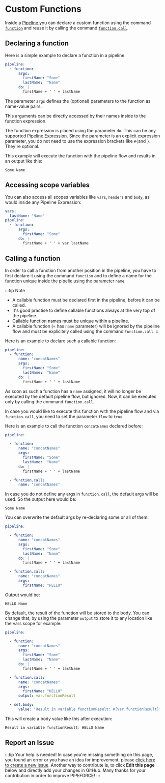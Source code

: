 # Custom Functions

Inside a [Pipeline ](/docs/commands_pipelines#pipeline) you can declare a custom function using the command [`function`](/docs/api/commands#function-v1) and reuse it by calling the command [`function.call`](/docs/api/commands#functioncall-v1).

## Declaring a function

Here is a simple example to declare a function in a pipeline:

```yaml
pipeline:
  - function:
      args:
        firstName: "Some"
        lastName:  "Name"
      do: |
        firstName + ' ' + lastName
```

The parameter `args` defines the (optional) parameters to the function as name-value pairs.

This arguments can be directly accessed by their names inside to the function expression.

The function expression is placed using the parameter `do`. This can be any supported [Pipeline Expression](/docs/guides/commands_pipelines/pel). Since the parameter is an explicit expression parameter, you do not need to use the expression brackets like `#{`and `}`. They're optional.

This example will execute the function with the pipeline flow and results in an output like this:

```
Some Name
```

## Accessing scope variables

You can also access all scopes variables like `vars`, `headers` and `body`, as would inside any Pipeline Expression:

```yaml
vars:
  lastName: "Name"
pipeline:
  - function:
      args:
        firstName: "Some"
      do: |
        firstName + ' ' + var.lastName
```
## Calling a function

In order to call a function from another position in the pipeline, you have to first declare it using the command `function` and to define a name for the function unique inside the pipelie using the parameter `name`.

:::tip Note
 - A callable function must be declared first in the pipeline, before it can be called.
 - It's good practise to define callable functions always at the very top of the pipeline.
 - Callable function names must be unique within a pipeline.
 - A callable function (= has `name` parameter) will be ignored by the pipeline flow and must be explicitely called using the command `function.call`.
:::

Here is an example to declare such a callable function:

```yaml
pipeline:
  - function:
      name: "concatNames"
      args:
        firstName: "Some"
        lastName:  "Name"
      do: |
        firstName + ' ' + lastName

```

As soon as such a function has a `name` assigned, it will no longer be executed by the default pipeline flow, but ignored. Now, it can be executed only by calling the command `function.call`.

In case you would like to execute this function with the pipeline flow and via `function.call`, you need to set the parameter `flow` to `true`. 

Here is an example to call the function `concatNames` declared before:

```yaml
pipeline:

  - function:
      name: "concatNames"
      args:
        firstName: "Some"
        lastName:  "Name"
      do: |
        firstName + ' ' + lastName

  - function.call:
      name: "concatNames"

```

In case you do not define any args in `function.call`, the default args will be used. So the output here would be:

```
Some Name
```

You can overwrite the default args by re-declaring some or all of them:


```yaml
pipeline:

  - function:
      name: "concatNames"
      args:
        firstName: "Some"
        lastName:  "Name"
      do: |
        firstName + ' ' + lastName

  - function.call:
      name: "concatNames"
      args:
        firstName: "HELLO"

```

Output would be:

```
HELLO Name
```

By default, the result of the function will be stored to the body. You can change that, by using the parameter `output` to store it to any location like the vars scope for example:

```yaml
pipeline:

  - function:
      name: "concatNames"
      args:
        firstName: "Some"
        lastName:  "Name"
      do: |
        firstName + ' ' + lastName

  - function.call:
      name: "concatNames"
      args:
        firstName: "HELLO"
      output: var.functionResult

  - set.body:
      value: "Result in variable functionResult: #{var.functionResult}"

```

This will create a body value like this after execution:

```
Result in variable functionResult: HELLO Name
```

## Report an Issue
:::tip Your help is needed!
In case you're missing something on this page, you found an error or you have an idea for improvement, please [click here to create a new issue](https://github.com/pipeforce/pipeforce.github.io/issues/new). Another way to contribute is, to click **Edit this page** below and directly add your changes in GitHub. Many thanks for your contribution in order to improve PIPEFORCE!
:::